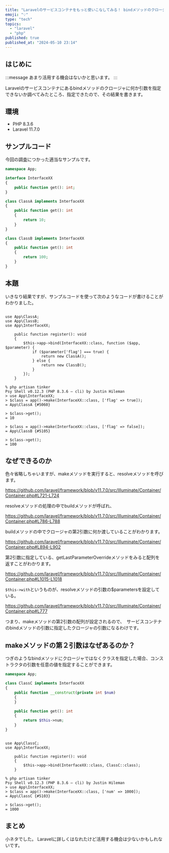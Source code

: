 ```yaml
---
title: "Laravelのサービスコンテナをもっと使いこなしてみる！ bindメソッドのクロージャに引数を指定してみた"
emoji: "💡"
type: "tech"
topics:
  - "laravel"
  - "php"
published: true
published_at: "2024-05-10 23:14"
---
```


## はじめに

:::message
あまり活用する機会はないかと思います。
:::

Laravelのサービスコンテナにあるbindメソッドのクロージャに何か引数を指定できないか調べてみたところ、指定できたので、その結果を書きます。

## 環境

- PHP 8.3.6
- Laravel 11.7.0

## サンプルコード

今回の調査につかった適当なサンプルです。

```php
namespace App;

interface InterfaceXX
{
    public function get(): int;
}

class ClassA implements InterfaceXX
{
    public function get(): int
    {
        return 10;
    }
}

class ClassB implements InterfaceXX
{
    public function get(): int
    {
        return 100;
    }
}
```

## 本題

いきなり結果ですが、サンプルコードを使って次のようなコードが書けることがわかりました。

```php:app/Providers/AppServiceProvider.php

use App\ClassA;
use App\ClassB;
use App\InterfaceXX;

    public function register(): void
    {
        $this->app->bind(InterfaceXX::class, function ($app, $parameter) {
            if ($parameter['flag'] === true) {
                return new ClassA();
            } else {
                return new ClassB();
            }
        });
    }
```

```
% php artisan tinker
Psy Shell v0.12.3 (PHP 8.3.6 — cli) by Justin Hileman
> use App\InterfaceXX;
> $class = app()->make(InterfaceXX::class, ['flag' => true]);
= App\ClassA {#5060}

> $class->get();
= 10

> $class = app()->make(InterfaceXX::class, ['flag' => false]);
= App\ClassB {#5105}

> $class->get();
= 100
```

## なぜできるのか

色々省略しちゃいますが、makeメソッドを実行すると、resolveメソッドを呼びます。

https://github.com/laravel/framework/blob/v11.7.0/src/Illuminate/Container/Container.php#L721-L724

resolveメソッドの処理の中でbuildメソッドが呼ばれ、

https://github.com/laravel/framework/blob/v11.7.0/src/Illuminate/Container/Container.php#L786-L788

buildメソッドの中でクロージャの第2引数に何か渡していることがわかります。

https://github.com/laravel/framework/blob/v11.7.0/src/Illuminate/Container/Container.php#L894-L902

第2引数に指定している、getLastParameterOverrideメソッドをみると配列を返すことがわかります。

https://github.com/laravel/framework/blob/v11.7.0/src/Illuminate/Container/Container.php#L1015-L1018

`$this->with`というものが、resolveメソッドの引数の$parametersを設定している。

https://github.com/laravel/framework/blob/v11.7.0/src/Illuminate/Container/Container.php#L777

つまり、makeメソッドの第2引数の配列が設定されるので、　サービスコンテナのbindメソッドの引数に指定したクロージャの引数になるわけです。

## makeメソッドの第２引数はなぜあるのか？

つぎのようなbindメソッドにクロージャではなくクラスを指定した場合、コンストラクタの引数を任意の値を指定することができます。

```php
namespace App;

class ClassC implements InterfaceXX
{
    public function __construct(private int $num)
    {
    }

    public function get(): int
    {
        return $this->num;
    }
}
```

```php:app/Providers/AppServiceProvider.php

use App\ClassC;
use App\InterfaceXX;

    public function register(): void
    {
        $this->app->bind(InterfaceXX::class, ClassC::class);
    }
```

```
% php artisan tinker
Psy Shell v0.12.3 (PHP 8.3.6 — cli) by Justin Hileman
> use App\InterfaceXX;
> $class = app()->make(InterfaceXX::class, ['num' => 1000]);
= App\ClassC {#5103}

> $class->get();
= 1000
```

## まとめ

小ネタでした。
Laravelに詳しくはなれたけど活用する機会は少ないかもしれないです。
